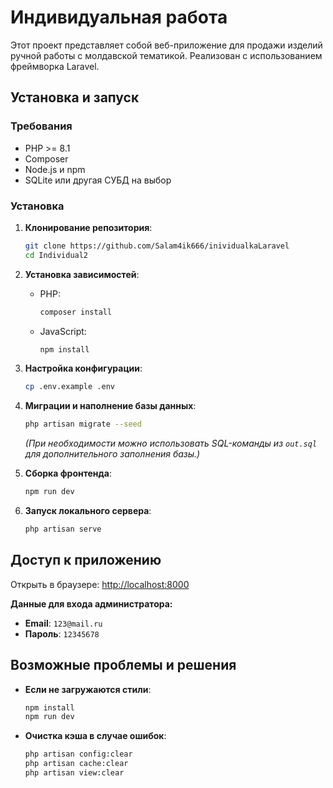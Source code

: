 # Индивидуальная работа

Этот проект представляет собой веб-приложение для продажи изделий ручной работы с молдавской тематикой. Реализован с использованием фреймворка Laravel.

## Установка и запуск

### Требования
- PHP >= 8.1
- Composer
- Node.js и npm
- SQLite или другая СУБД на выбор

### Установка
1. **Клонирование репозитория**:
   ```sh
   git clone https://github.com/Salam4ik666/inividualkaLaravel
   cd Individual2
   ```

2. **Установка зависимостей**:
   - PHP:
     ```sh
     composer install
     ```
   - JavaScript:
     ```sh
     npm install
     ```

3. **Настройка конфигурации**:
   ```sh
   cp .env.example .env
   ```

4. **Миграции и наполнение базы данных**:
   ```sh
   php artisan migrate --seed
   ```
   *(При необходимости можно использовать SQL-команды из `out.sql` для дополнительного заполнения базы.)*

5. **Сборка фронтенда**:
   ```sh
   npm run dev
   ```

6. **Запуск локального сервера**:
   ```sh
   php artisan serve
   ```

## Доступ к приложению

Открыть в браузере: [http://localhost:8000](http://localhost:8000)

**Данные для входа администратора:**
- **Email**: `123@mail.ru`
- **Пароль**: `12345678`

## Возможные проблемы и решения

- **Если не загружаются стили**:
  ```sh
  npm install
  npm run dev
  ```

- **Очистка кэша в случае ошибок**:
  ```sh
  php artisan config:clear
  php artisan cache:clear
  php artisan view:clear
